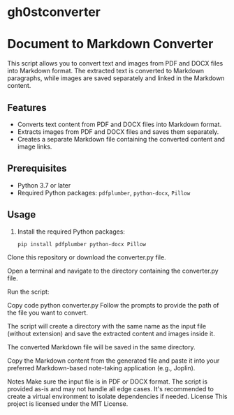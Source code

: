 # gh0stconverter
# Document to Markdown Converter

This script allows you to convert text and images from PDF and DOCX files into Markdown format. The extracted text is converted to Markdown paragraphs, while images are saved separately and linked in the Markdown content.

## Features

- Converts text content from PDF and DOCX files into Markdown format.
- Extracts images from PDF and DOCX files and saves them separately.
- Creates a separate Markdown file containing the converted content and image links.

## Prerequisites

- Python 3.7 or later
- Required Python packages: `pdfplumber`, `python-docx`, `Pillow`

## Usage

1. Install the required Python packages:

   ```bash
   pip install pdfplumber python-docx Pillow

Clone this repository or download the converter.py file.

Open a terminal and navigate to the directory containing the converter.py file.

Run the script:

Copy code
python converter.py
Follow the prompts to provide the path of the file you want to convert.

The script will create a directory with the same name as the input file (without extension) and save the extracted content and images inside it.

The converted Markdown file will be saved in the same directory.

Copy the Markdown content from the generated file and paste it into your preferred Markdown-based note-taking application (e.g., Joplin).

Notes
Make sure the input file is in PDF or DOCX format.
The script is provided as-is and may not handle all edge cases.
It's recommended to create a virtual environment to isolate dependencies if needed.
License
This project is licensed under the MIT License.

